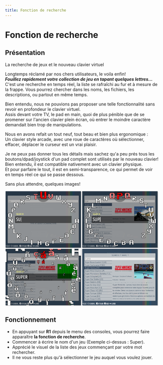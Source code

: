 ```yaml
---
title: Fonction de recherche
---
```


# Fonction de recherche

## Présentation

La recherche de jeux et le nouveau clavier virtuel

Longtemps réclamé par nos chers utilisateurs, le voila enfin!  
_**Fouillez rapidement votre collection de jeu en tapant quelques lettres...**_  
C'est une recherche en temps réel, la liste se rafraîchi au fur et à mesure de la frappe. Vous pourrez chercher dans les noms, les fichiers, les descriptions, ou partout en même temps.

Bien entendu, nous ne pouvions pas proposer une telle fonctionnalité sans revoir en profondeur le clavier virtuel.  
Assis devant votre TV, le pad en main, quoi de plus pénible que de se promener sur l'ancien clavier plein écran, où entrer le moindre caractère demandait bien trop de manipulations.

Nous en avons refait un tout neuf, tout beau et bien plus ergonomique :  
Un clavier style arcade, avec une roue de caractères où sélectionner, effacer, déplacer le curseur est un vrai plaisir.

Je ne peux pas donner tous les détails mais sachez qu'a peu prés tous les boutons/dpad/joystick d'un pad complet sont utilisés par le nouveau clavier!  
Bien entendu, il est compatible nativement avec un clavier physique.  
Et pour parfaire le tout, il est en semi-transparence, ce qui permet de voir en temps réel ce qui se passe dessous.

Sans plus attendre, quelques images!

![](/migration-images/usage-basique/fonctionnalites/image%20%2895%29.png)

## Fonctionnement

* En appuyant sur **R1** depuis le menu des consoles, vous pourrez faire apparaître **la fonction de recherche**.
* Commencer à écrire le nom d'un jeu \(Exemple ci-dessus : Super\).
* Apprécié le visuel de la liste des jeux commençant par votre mot rechercher.
* Il ne vous reste plus qu'à sélectionner le jeu auquel vous voulez jouer.


